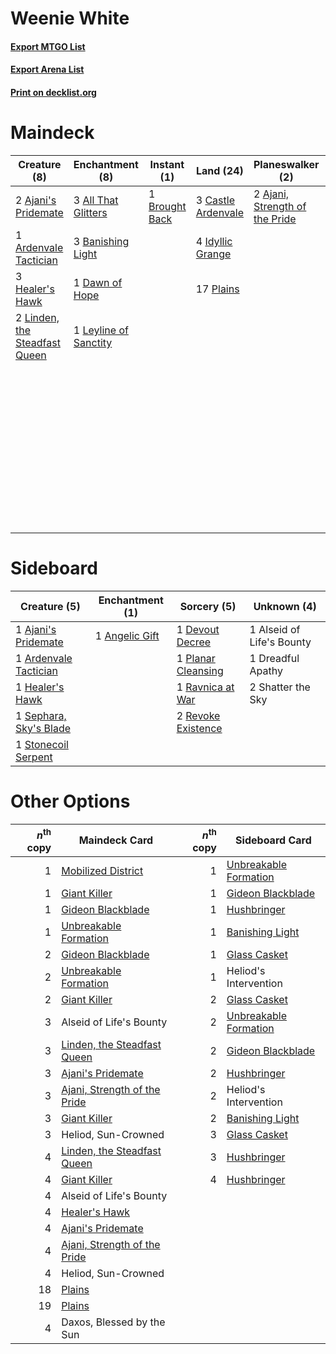 # Weenie White

#### [Export MTGO List](../collection/Weenie%20White/Weenie%20White.txt)
#### [Export Arena List](../collection/Weenie%20White/Weenie%20White_arena.txt)
#### [Print on decklist.org](http://decklist.org/?deckmain=2%09Ajani's%20Pridemate%0A2%09Ajani,%20Strength%20of%20the%20Pride%0A3%09All%20That%20Glitters%0A2%09Alseid%20of%20Life's%20Bounty%0A1%09Archon%20of%20Sun's%20Grace%0A1%09Ardenvale%20Tactician%0A3%09Banishing%20Light%0A1%09Brought%20Back%0A3%09Castle%20Ardenvale%0A1%09Dawn%20of%20Hope%0A3%09Daxos,%20Blessed%20by%20the%20Sun%0A1%09Elspeth%20Conquers%20Death%0A3%09Healer's%20Hawk%0A2%09Heliod,%20Sun-Crowned%0A4%09Idyllic%20Grange%0A2%09Karametra's%20Blessing%0A1%09Leyline%20of%20Sanctity%0A2%09Linden,%20the%20Steadfast%20Queen%0A17%09Plains%0A2%09Sentinel's%20Eyes%0A2%09Shadowspear%0A2%09The%20Birth%20of%20Meletis&deckside=1%09Ajani's%20Pridemate%0A1%09Alseid%20of%20Life's%20Bounty%0A1%09Angelic%20Gift%0A1%09Ardenvale%20Tactician%0A1%09Devout%20Decree%0A1%09Dreadful%20Apathy%0A1%09Healer's%20Hawk%0A1%09Planar%20Cleansing%0A1%09Ravnica%20at%20War%0A2%09Revoke%20Existence%0A1%09Sephara,%20Sky's%20Blade%0A2%09Shatter%20the%20Sky%0A1%09Stonecoil%20Serpent)
# Maindeck

|                                              Creature (8)                                              |                                        Enchantment (8)                                         |                                       Instant (1)                                       |                                          Land (24)                                          |                                            Planeswalker (2)                                             |       Unknown (17)        |
|--------------------------------------------------------------------------------------------------------|------------------------------------------------------------------------------------------------|-----------------------------------------------------------------------------------------|---------------------------------------------------------------------------------------------|---------------------------------------------------------------------------------------------------------|---------------------------|
|2 [Ajani's Pridemate](http://gatherer.wizards.com/Pages/Card/Details.aspx?multiverseid=376241)          |3 [All That Glitters](http://gatherer.wizards.com/Pages/Card/Details.aspx?multiverseid=472964)  |1 [Brought Back](http://gatherer.wizards.com/Pages/Card/Details.aspx?multiverseid=466763)|3 [Castle Ardenvale](http://gatherer.wizards.com/Pages/Card/Details.aspx?multiverseid=473200)|2 [Ajani, Strength of the Pride](http://gatherer.wizards.com/Pages/Card/Details.aspx?multiverseid=466756)|2 Alseid of Life's Bounty  |
|1 [Ardenvale Tactician](http://gatherer.wizards.com/Pages/Card/Details.aspx?multiverseid=472967)        |3 [Banishing Light](http://gatherer.wizards.com/Pages/Card/Details.aspx?multiverseid=405135)    |                                                                                         |4 [Idyllic Grange](http://gatherer.wizards.com/Pages/Card/Details.aspx?multiverseid=473208)  |                                                                                                         |1 Archon of Sun's Grace    |
|3 [Healer's Hawk](http://gatherer.wizards.com/Pages/Card/Details.aspx?multiverseid=452764)              |1 [Dawn of Hope](http://gatherer.wizards.com/Pages/Card/Details.aspx?multiverseid=452758)       |                                                                                         |17 [Plains](http://gatherer.wizards.com/Pages/Card/Details.aspx?multiverseid=439856)         |                                                                                                         |3 Daxos, Blessed by the Sun|
|2 [Linden, the Steadfast Queen](http://gatherer.wizards.com/Pages/Card/Details.aspx?multiverseid=472982)|1 [Leyline of Sanctity](http://gatherer.wizards.com/Pages/Card/Details.aspx?multiverseid=204993)|                                                                                         |                                                                                             |                                                                                                         |1 Elspeth Conquers Death   |
|                                                                                                        |                                                                                                |                                                                                         |                                                                                             |                                                                                                         |2 Heliod, Sun-Crowned      |
|                                                                                                        |                                                                                                |                                                                                         |                                                                                             |                                                                                                         |2 Karametra's Blessing     |
|                                                                                                        |                                                                                                |                                                                                         |                                                                                             |                                                                                                         |2 Sentinel's Eyes          |
|                                                                                                        |                                                                                                |                                                                                         |                                                                                             |                                                                                                         |2 Shadowspear              |
|                                                                                                        |                                                                                                |                                                                                         |                                                                                             |                                                                                                         |2 The Birth of Meletis     |


# Sideboard

|                                          Creature (5)                                           |                                     Enchantment (1)                                     |                                         Sorcery (5)                                         |       Unknown (4)       |
|-------------------------------------------------------------------------------------------------|-----------------------------------------------------------------------------------------|---------------------------------------------------------------------------------------------|-------------------------|
|1 [Ajani's Pridemate](http://gatherer.wizards.com/Pages/Card/Details.aspx?multiverseid=376241)   |1 [Angelic Gift](http://gatherer.wizards.com/Pages/Card/Details.aspx?multiverseid=446056)|1 [Devout Decree](http://gatherer.wizards.com/Pages/Card/Details.aspx?multiverseid=466767)   |1 Alseid of Life's Bounty|
|1 [Ardenvale Tactician](http://gatherer.wizards.com/Pages/Card/Details.aspx?multiverseid=472967) |                                                                                         |1 [Planar Cleansing](http://gatherer.wizards.com/Pages/Card/Details.aspx?multiverseid=191599)|1 Dreadful Apathy        |
|1 [Healer's Hawk](http://gatherer.wizards.com/Pages/Card/Details.aspx?multiverseid=452764)       |                                                                                         |1 [Ravnica at War](http://gatherer.wizards.com/Pages/Card/Details.aspx?multiverseid=460955)  |2 Shatter the Sky        |
|1 [Sephara, Sky's Blade](http://gatherer.wizards.com/Pages/Card/Details.aspx?multiverseid=466790)|                                                                                         |2 [Revoke Existence](http://gatherer.wizards.com/Pages/Card/Details.aspx?multiverseid=378397)|                         |
|1 [Stonecoil Serpent](http://gatherer.wizards.com/Pages/Card/Details.aspx?multiverseid=473197)   |                                                                                         |                                                                                             |                         |


# Other Options

|*n*<sup>th</sup> copy|                                             Maindeck Card                                             |*n*<sup>th</sup> copy|                                         Sideboard Card                                         |
|--------------------:|-------------------------------------------------------------------------------------------------------|--------------------:|------------------------------------------------------------------------------------------------|
|                    1|[Mobilized District](http://gatherer.wizards.com/Pages/Card/Details.aspx?multiverseid=461176)          |                    1|[Unbreakable Formation](http://gatherer.wizards.com/Pages/Card/Details.aspx?multiverseid=457173)|
|                    1|[Giant Killer](http://gatherer.wizards.com/Pages/Card/Details.aspx?multiverseid=472976)                |                    1|[Gideon Blackblade](http://gatherer.wizards.com/Pages/Card/Details.aspx?multiverseid=463943)    |
|                    1|[Gideon Blackblade](http://gatherer.wizards.com/Pages/Card/Details.aspx?multiverseid=463943)           |                    1|[Hushbringer](http://gatherer.wizards.com/Pages/Card/Details.aspx?multiverseid=472980)          |
|                    1|[Unbreakable Formation](http://gatherer.wizards.com/Pages/Card/Details.aspx?multiverseid=457173)       |                    1|[Banishing Light](http://gatherer.wizards.com/Pages/Card/Details.aspx?multiverseid=405135)      |
|                    2|[Gideon Blackblade](http://gatherer.wizards.com/Pages/Card/Details.aspx?multiverseid=463943)           |                    1|[Glass Casket](http://gatherer.wizards.com/Pages/Card/Details.aspx?multiverseid=472977)         |
|                    2|[Unbreakable Formation](http://gatherer.wizards.com/Pages/Card/Details.aspx?multiverseid=457173)       |                    1|Heliod's Intervention                                                                           |
|                    2|[Giant Killer](http://gatherer.wizards.com/Pages/Card/Details.aspx?multiverseid=472976)                |                    2|[Glass Casket](http://gatherer.wizards.com/Pages/Card/Details.aspx?multiverseid=472977)         |
|                    3|Alseid of Life's Bounty                                                                                |                    2|[Unbreakable Formation](http://gatherer.wizards.com/Pages/Card/Details.aspx?multiverseid=457173)|
|                    3|[Linden, the Steadfast Queen](http://gatherer.wizards.com/Pages/Card/Details.aspx?multiverseid=472982) |                    2|[Gideon Blackblade](http://gatherer.wizards.com/Pages/Card/Details.aspx?multiverseid=463943)    |
|                    3|[Ajani's Pridemate](http://gatherer.wizards.com/Pages/Card/Details.aspx?multiverseid=376241)           |                    2|[Hushbringer](http://gatherer.wizards.com/Pages/Card/Details.aspx?multiverseid=472980)          |
|                    3|[Ajani, Strength of the Pride](http://gatherer.wizards.com/Pages/Card/Details.aspx?multiverseid=466756)|                    2|Heliod's Intervention                                                                           |
|                    3|[Giant Killer](http://gatherer.wizards.com/Pages/Card/Details.aspx?multiverseid=472976)                |                    2|[Banishing Light](http://gatherer.wizards.com/Pages/Card/Details.aspx?multiverseid=405135)      |
|                    3|Heliod, Sun-Crowned                                                                                    |                    3|[Glass Casket](http://gatherer.wizards.com/Pages/Card/Details.aspx?multiverseid=472977)         |
|                    4|[Linden, the Steadfast Queen](http://gatherer.wizards.com/Pages/Card/Details.aspx?multiverseid=472982) |                    3|[Hushbringer](http://gatherer.wizards.com/Pages/Card/Details.aspx?multiverseid=472980)          |
|                    4|[Giant Killer](http://gatherer.wizards.com/Pages/Card/Details.aspx?multiverseid=472976)                |                    4|[Hushbringer](http://gatherer.wizards.com/Pages/Card/Details.aspx?multiverseid=472980)          |
|                    4|Alseid of Life's Bounty                                                                                |                     |                                                                                                |
|                    4|[Healer's Hawk](http://gatherer.wizards.com/Pages/Card/Details.aspx?multiverseid=452764)               |                     |                                                                                                |
|                    4|[Ajani's Pridemate](http://gatherer.wizards.com/Pages/Card/Details.aspx?multiverseid=376241)           |                     |                                                                                                |
|                    4|[Ajani, Strength of the Pride](http://gatherer.wizards.com/Pages/Card/Details.aspx?multiverseid=466756)|                     |                                                                                                |
|                    4|Heliod, Sun-Crowned                                                                                    |                     |                                                                                                |
|                   18|[Plains](http://gatherer.wizards.com/Pages/Card/Details.aspx?multiverseid=439856)                      |                     |                                                                                                |
|                   19|[Plains](http://gatherer.wizards.com/Pages/Card/Details.aspx?multiverseid=439856)                      |                     |                                                                                                |
|                    4|Daxos, Blessed by the Sun                                                                              |                     |                                                                                                |

